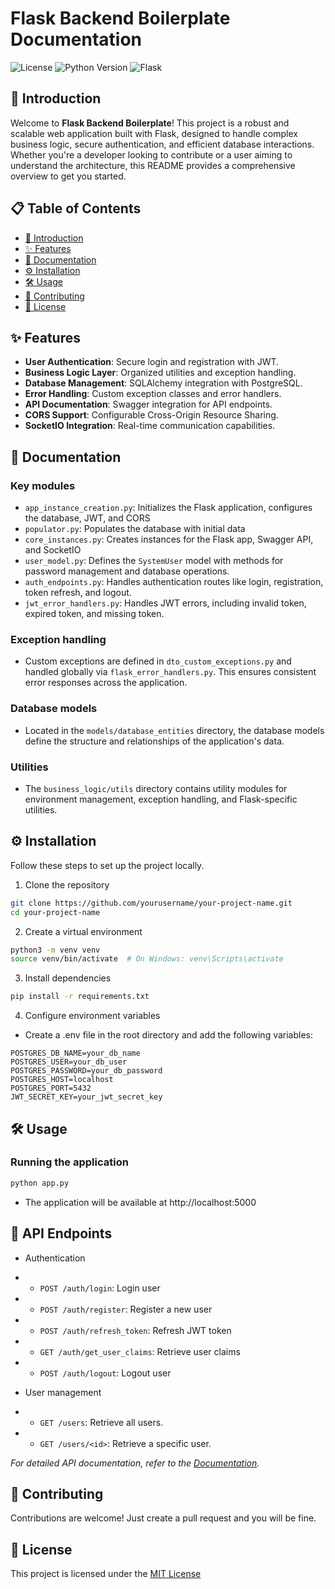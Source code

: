 
# Flask Backend Boilerplate Documentation


![License](https://img.shields.io/badge/license-MIT-blue.svg)
![Python Version](https://img.shields.io/badge/python-3.8%2B-blue.svg)
![Flask](https://img.shields.io/badge/Flask-2.0%2B-blue.svg)

## 🚀 Introduction

Welcome to **Flask Backend Boilerplate**! This project is a robust and scalable web application built with Flask, designed to handle complex business logic, secure authentication, and efficient database interactions. Whether you're a developer looking to contribute or a user aiming to understand the architecture, this README provides a comprehensive overview to get you started.

## 📋 Table of Contents

- [🚀 Introduction](#-introduction)
- [✨ Features](#-features)
- [📄 Documentation](#-documentation)
- [⚙️ Installation](#-installation)
- [🛠️ Usage](#-usage)
- [🤝 Contributing](#-contributing)
- [📜 License](#-license)

## ✨ Features

- **User Authentication**: Secure login and registration with JWT.
- **Business Logic Layer**: Organized utilities and exception handling.
- **Database Management**: SQLAlchemy integration with PostgreSQL.
- **Error Handling**: Custom exception classes and error handlers.
- **API Documentation**: Swagger integration for API endpoints.
- **CORS Support**: Configurable Cross-Origin Resource Sharing.
- **SocketIO Integration**: Real-time communication capabilities.

## 📄 Documentation
### Key modules
- `app_instance_creation.py`:  Initializes the Flask application, configures the database, JWT, and CORS
- `populator.py`: Populates the database with initial data
- `core_instances.py`: Creates instances for the Flask app, Swagger API, and SocketIO
- `user_model.py`: Defines the `SystemUser` model with methods for password management and database operations.
- `auth_endpoints.py`: Handles authentication routes like login, registration, token refresh, and logout.
- `jwt_error_handlers.py`: Handles JWT errors, including invalid token, expired token, and missing token.

### Exception handling
- Custom exceptions are defined in `dto_custom_exceptions.py` and handled globally via `flask_error_handlers.py`. This ensures consistent error responses across the application.

### Database models
- Located in the `models/database_entities` directory, the database models define the structure and relationships of the application's data.

### Utilities
- The `business_logic/utils` directory contains utility modules for environment management, exception handling, and Flask-specific utilities.

## ⚙️ Installation

Follow these steps to set up the project locally.

1. Clone the repository
```bash
git clone https://github.com/yourusername/your-project-name.git
cd your-project-name
```

2. Create a virtual environment
```bash
python3 -m venv venv
source venv/bin/activate  # On Windows: venv\Scripts\activate
```

3. Install dependencies
```bash
pip install -r requirements.txt
```

4. Configure environment variables
- Create a .env file in the root directory and add the following variables:
```dotenv
POSTGRES_DB_NAME=your_db_name
POSTGRES_USER=your_db_user
POSTGRES_PASSWORD=your_db_password
POSTGRES_HOST=localhost
POSTGRES_PORT=5432
JWT_SECRET_KEY=your_jwt_secret_key
```

## 🛠️ Usage

### Running the application

```bash
python app.py
```
- The application will be available at http://localhost:5000

## 📡 API Endpoints

- Authentication
- - `POST /auth/login`: Login user
- - `POST /auth/register`: Register a new user
- - `POST /auth/refresh_token`: Refresh JWT token
- - `GET /auth/get_user_claims`: Retrieve user claims
- - `POST /auth/logout`: Logout user

- User management
- - `GET /users`: Retrieve all users.
- - `GET /users/<id>`: Retrieve a specific user.


_For detailed API documentation, refer to the [Documentation](#-documentation)._

## 🤝 Contributing

Contributions are welcome! Just create a pull request and you will be fine.

## 📜 License
This project is licensed under the [MIT License](LICENSE)